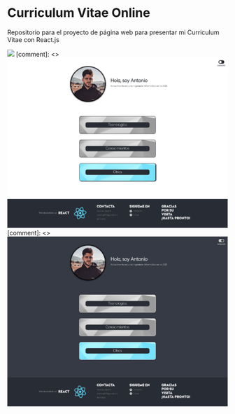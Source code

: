 # Curriculum Vitae Online

Repositorio para el proyecto de página web para presentar mi Curriculum Vitae con React.js

![](https://github.com/Antobio17/CV/blob/master/images/CV_Web.gif)
[comment]: <>![alt text](https://github.com/Antobio17/CV/blob/master/images/CV_Web.png)
[comment]: <>![alt text](https://github.com/Antobio17/CV/blob/master/images/CV_Web_Dark_Mode.png)
